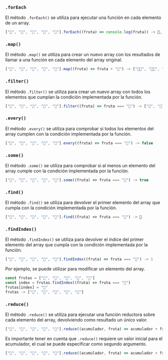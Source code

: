 ### `.forEach`

El método `.forEach()` se utiliza para ejecutar una función en cada elemento de un array.

```js
["🍐", "🍎", "🍐", "🍎", "🍎"].forEach((fruta) => console.log(fruta)) -> 🍐, 🍎, 🍐, 🍎, 🍎
```

### `.map()`

El método `.map()` se utiliza para crear un nuevo array con los resultados de llamar a una función en cada elemento del array original.

```js
["🍐", "🍎", "🍐", "🍎", "🍎"].map((fruta) => fruta + "🍉") -> ["🍐🍉", "🍎🍉", "🍐🍉", "🍎🍉", "🍎🍉"]
```

### `.filter()`

El método `.filter()` se utiliza para crear un nuevo array con todos los elementos que cumplan la condición implementada por la función.

```js
["🍐", "🍎", "🍐", "🍎", "🍎"].filter((fruta) => fruta === "🍎") -> ["🍎", "🍎", "🍎"]
```

### `.every()`

El método `.every()` se utiliza para comprobar si todos los elementos del array cumplen con la condición implementada por la función.

```js
["🍐", "🍎", "🍐", "🍎", "🍎"].every((fruta) => fruta === "🍎") -> false
```

### `.some()`

El método `.some()` se utiliza para comprobar si al menos un elemento del array cumple con la condición implementada por la función.

```js
["🍐", "🍎", "🍐", "🍎", "🍎"].some((fruta) => fruta === "🍎") -> true
```

### `.find()`

El método `.find()` se utiliza para devolver el primer elemento del array que cumpla con la condición implementada por la función.

```js
["🍐", "🍎", "🍐", "🍎", "🍎"].find((fruta) => fruta === "🍎") -> 🍎
```

### `.findIndex()`

El método `.findIndex()` se utiliza para devolver el índice del primer elemento del array que cumpla con la condición implementada por la función.

```js
["🍐", "🍎", "🍐", "🍎", "🍎"].findIndex((fruta) => fruta === "🍎") -> 1
```

Por ejemplo, se puede utilizar para modificar un elemento del array.

```js
const frutas = ["🍐", "🍎", "🍐", "🍎", "🍎"]
const index = frutas.findIndex((fruta) => fruta === "🍎")
frutas[index] = "🍉"
frutas -> ["🍐", "🍉", "🍐", "🍎", "🍎"]
```

### `.reduce()`

El método `.reduce()` se utiliza para ejecutar una función reductora sobre cada elemento del array, devolviendo como resultado un único valor.

```js
["🍐", "🍎", "🍐", "🍎", "🍎"].reduce((acumulador, fruta) => acumulador + fruta) -> "🍐🍎🍐🍎🍎"
```

Es importante tener en cuenta que `.reduce()` requiere un valor inicial para el acumulador, el cual se puede especificar como segundo argumento.

```js
["🍐", "🍎", "🍐", "🍎", "🍎"].reduce((acumulador, fruta) => acumulador + fruta, "🍉") -> "🍉🍐🍎🍐🍎🍎"
```
